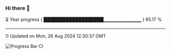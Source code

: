 ### Hi there 👋

⏳ Year progress { ███████████████████▁▁▁▁▁▁▁▁▁▁▁ } 65.17 %

---

⏰ Updated on Mon, 26 Aug 2024 12:30:37 GMT

![Progress Bar CI](https://github.com/liununu/liununu/workflows/Progress%20Bar%20CI/badge.svg)
